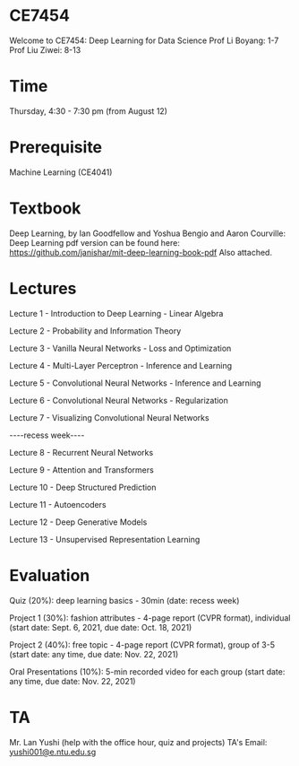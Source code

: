 # CE7454
Welcome to CE7454: Deep Learning for Data Science
Prof Li Boyang: 1-7
Prof Liu Ziwei: 8-13

# Time
Thursday, 4:30 - 7:30 pm (from August 12)

# Prerequisite
Machine Learning (CE4041)

# Textbook
Deep Learning, by Ian Goodfellow and Yoshua Bengio and Aaron Courville:
Deep Learning
pdf version can be found here: https://github.com/janishar/mit-deep-learning-book-pdf
Also attached.

# Lectures
Lecture 1 - Introduction to Deep Learning - Linear Algebra

Lecture 2 - Probability and Information Theory

Lecture 3 - Vanilla Neural Networks - Loss and Optimization

Lecture 4 - Multi-Layer Perceptron - Inference and Learning

Lecture 5 - Convolutional Neural Networks - Inference and Learning

Lecture 6 - Convolutional Neural Networks - Regularization

Lecture 7 - Visualizing Convolutional Neural Networks

----recess week----

Lecture 8 - Recurrent Neural Networks

Lecture 9 - Attention and Transformers

Lecture 10 - Deep Structured Prediction

Lecture 11 - Autoencoders

Lecture 12 - Deep Generative Models

Lecture 13 - Unsupervised Representation Learning

# Evaluation
Quiz (20%): deep learning basics - 30min 
(date: recess week)

Project 1 (30%): fashion attributes - 4-page report (CVPR format), individual 
(start date: Sept. 6, 2021, due date: Oct. 18, 2021)

Project 2 (40%): free topic - 4-page report (CVPR format), group of 3-5
(start date: any time, due date: Nov. 22, 2021)

Oral Presentations (10%): 5-min recorded video for each group
(start date: any time, due date: Nov. 22, 2021)

# TA
Mr. Lan Yushi (help with the office hour, quiz and projects)
TA's Email: yushi001@e.ntu.edu.sg
